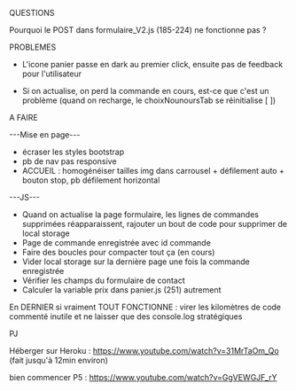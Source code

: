 QUESTIONS

Pourquoi le POST dans formulaire_V2.js (185-224) ne fonctionne pas ?


PROBLEMES

- L'icone panier passe en dark au premier click, ensuite pas de feedback pour l'utilisateur

- Si on actualise, on perd la commande en cours, est-ce que c'est un problème (quand on recharge, le choixNounoursTab se réinitialise [ ])


A FAIRE

---Mise en page---
* écraser les styles bootstrap
* pb de nav pas responsive
* ACCUEIL : homogénéiser tailles img dans carrousel + défilement auto + bouton stop, pb défilement horizontal

---JS---
- Quand on actualise la page formulaire, les lignes de commandes supprimées réapparaissent, rajouter un bout de code pour supprimer de local storage
- Page de commande enregistrée avec id commande
- Faire des boucles pour compacter tout ça (en cours)
- Vider local storage sur la dernière page une fois la commande enregistrée
- Vérifier les champs du formulaire de contact
- Calculer la variable prix dans panier.js (251) autrement

En DERNIER si vraiment TOUT FONCTIONNE : virer les kilomètres de code commenté inutile et ne laisser que des console.log stratégiques


PJ

Héberger sur Heroku : 
https://www.youtube.com/watch?v=31MrTaOm_Qo
(fait jusqu'à 12min environ)

bien commencer P5 : 
https://www.youtube.com/watch?v=GgVEWGJF_rY